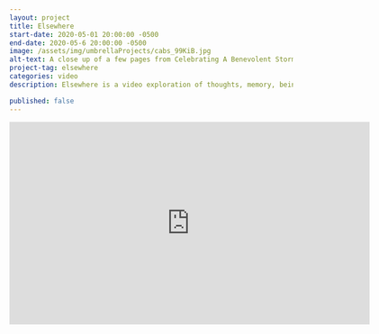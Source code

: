 ```yaml
---
layout: project
title: Elsewhere
start-date: 2020-05-01 20:00:00 -0500
end-date: 2020-05-6 20:00:00 -0500
image: /assets/img/umbrellaProjects/cabs_99KiB.jpg
alt-text: A close up of a few pages from Celebrating A Benevolent Storm, overlaid by transparent whirlpool
project-tag: elsewhere
categories: video
description: Elsewhere is a video exploration of thoughts, memory, being present, and alternative human connection. It considers one view of what it means to be elsewhere - to be “in or to another place”. The photographs are a mix of my current reality and photos from memories. Part of the audio is created based on recordings of people related to the memories. The rest is based on physical happenings in your brain. All events are carefully timed. The timings with which images cycle and the timings with which sounds occur enhance this exploration into thought processes.

published: false
---
```

<iframe src="https://player.vimeo.com/video/414958176" width="640" height="360" frameborder="0" allow="autoplay; fullscreen" allowfullscreen></iframe>

